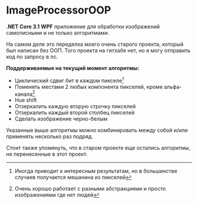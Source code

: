 # ImageProcessorOOP

**.NET Core 3.1** **WPF** приложение для обработки изображений самописными и не только алгоритмами.

На самом деле это переделка моего очень старого проекта, который был написан без ООП. Того проекта на гитхабе нет, но я могу отправить код по запросу в лс.

**Поддерживаемые на текущий момент алгоритмы:**
- Циклический сдвиг бит в каждом пикселе[^bit-shift]
- Поменять местами 2 любых компонента пикселей, кроме альфа-канала[^swap-components]
- Hue shift
- Отзеркалить каждую вторую строчку пикселей
- Отзеркалить каждый второй столбец пикселей
- Сделать изображение черно-белым

[^bit-shift]: Иногда приводит к интересным результатам, но в большинстве случаев получается мешанина из пикселей

[^swap-components]: Очень хорошо работает с разными абстракциями и просто изображениями где нет людей

Указанные выше алгоритмы можно комбинировать между собой и/или применять несколько раз подряд.

Стоит также упомянуть, что в старом проекте еще остались алгоритмы, не перенесенные в этот проект.

